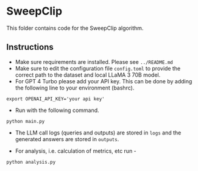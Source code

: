 # SweepClip

This folder contains code for the SweepClip algorithm.


## Instructions

  - Make sure requirements are installed. Please see ```../README.md```
  - Make sure to edit the configuration file ```config.toml``` to provide the correct path to the dataset
  and local LLaMA 3 70B model.
  - For GPT 4 Turbo please add your API key. This can be done by adding the following line to your environment (bashrc).

```
export OPENAI_API_KEY='your api key'
```
  - Run with the following command.

```
python main.py
```
  - The LLM call logs (queries and outputs) are stored in ```logs``` and the
  generated answers are stored in ```outputs```.

  - For analysis, i.e. calculation of metrics, etc run - 
```
python analysis.py
```
